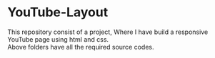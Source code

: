 # YouTube-Layout
<p>
  This repository consist of a project, Where I have build a responsive YouTube page using html and css.<br>
  Above folders have all the required source codes.
</p>
